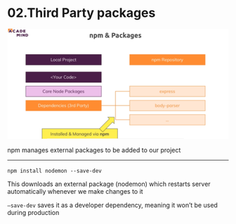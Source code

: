 # 02.Third Party packages

![Untitled](02%20Third%20Party%20packages%20f3ed20bf0c1f4eedbc0b378fe502691e/Untitled.png)

npm manages external packages to be added to our project

---

`npm install nodemon --save-dev`

This downloads an external package (nodemon) which restarts server automatically whenever we make changes to it

`—save-dev` saves it as a developer dependency, meaning it won’t be used during production